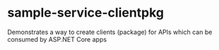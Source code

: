 # sample-service-clientpkg
Demonstrates a way to create clients (package) for APIs which can be consumed by ASP.NET Core apps
